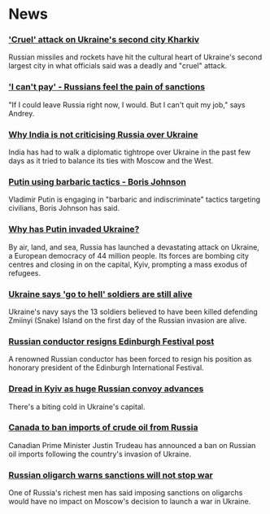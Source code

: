 # News
### ['Cruel' attack on Ukraine's second city Kharkiv](https://www.bbc.com/news/world-europe-60567162)
Russian missiles and rockets have hit the cultural heart of Ukraine's second largest city in what officials said was a deadly and "cruel" attack.
### ['I can't pay' - Russians feel the pain of sanctions](https://www.bbc.com/news/world-europe-60558731)
"If I could leave Russia right now, I would. But I can't quit my job," says Andrey.
### [Why India is not criticising Russia over Ukraine](https://www.bbc.com/news/world-asia-india-60552273)
India has had to walk a diplomatic tightrope over Ukraine in the past few days as it tried to balance its ties with Moscow and the West.
### [Putin using barbaric tactics - Boris Johnson](https://www.bbc.com/news/uk-60565392)
Vladimir Putin is engaging in "barbaric and indiscriminate" tactics targeting civilians, Boris Johnson has said. 
### [Why has Putin invaded Ukraine?](https://www.bbc.com/news/world-europe-56720589)
By air, land, and sea, Russia has launched a devastating attack on Ukraine, a European democracy of 44 million people. Its forces are bombing city centres and closing in on the capital, Kyiv, prompting a mass exodus of refugees.
### [Ukraine says 'go to hell' soldiers are still alive](https://www.bbc.com/news/world-europe-60554959)
Ukraine's navy says the 13 soldiers believed to have been killed defending Zmiinyi (Snake) Island on the first day of the Russian invasion are alive. 
### [Russian conductor resigns Edinburgh Festival post](https://www.bbc.com/news/uk-scotland-edinburgh-east-fife-60565520)
A renowned Russian conductor has been forced to resign his position as honorary president of the Edinburgh International Festival. 
### [Dread in Kyiv as huge Russian convoy advances](https://www.bbc.com/news/world-europe-60571884)
There's a biting cold in Ukraine's capital.
### [Canada to ban imports of crude oil from Russia](https://www.bbc.com/news/business-60564781)
Canadian Prime Minister Justin Trudeau has announced a ban on Russian oil imports following the country's invasion of Ukraine. 
### [Russian oligarch warns sanctions will not stop war](https://www.bbc.com/news/business-60557081)
One of Russia's richest men has said imposing sanctions on oligarchs would have no impact on Moscow's decision to launch a war in Ukraine.
